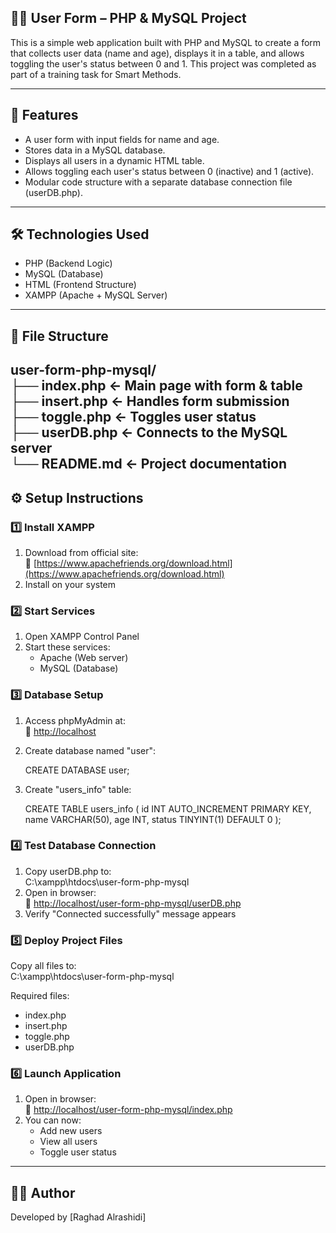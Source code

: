 ## 🧑‍💻 User Form – PHP & MySQL Project  

This is a simple web application built with PHP and MySQL to create a form that collects user data (name and age), displays it in a table, and allows toggling the user's status between 0 and 1. This project was completed as part of a training task for Smart Methods.  

---

## 🚀 Features  
- A user form with input fields for name and age.  
- Stores data in a MySQL database.  
- Displays all users in a dynamic HTML table.  
- Allows toggling each user's status between 0 (inactive) and 1 (active).  
- Modular code structure with a separate database connection file (userDB.php).  

---

## 🛠 Technologies Used  
- PHP (Backend Logic)  
- MySQL (Database)  
- HTML (Frontend Structure)  
- XAMPP (Apache + MySQL Server)  

---

## 📁 File Structure  
user-form-php-mysql/  
├── index.php        ← Main page with form & table  
├── insert.php      ← Handles form submission  
├── toggle.php      ← Toggles user status  
├── userDB.php      ← Connects to the MySQL server  
└── README.md       ← Project documentation  
---

## ⚙️ Setup Instructions  

### 1️⃣ Install XAMPP  
1. Download from official site:  
   🔗 [https://www.apachefriends.org/download.html](https://www.apachefriends.org/download.html)  
2. Install on your system  

### 2️⃣ Start Services  
1. Open XAMPP Control Panel  
2. Start these services:  
   - Apache (Web server)  
   - MySQL (Database)  

### 3️⃣ Database Setup  
1. Access phpMyAdmin at:  
   🔗 [http://localhost](http://localhost)  
2. Create database named "user":  
  
   CREATE DATABASE user;
   
3. Create "users_info" table:  
  
   CREATE TABLE users_info (
     id INT AUTO_INCREMENT PRIMARY KEY,
     name VARCHAR(50),
     age INT,
     status TINYINT(1) DEFAULT 0
   );
   
### 4️⃣ Test Database Connection  
1. Copy userDB.php to:  
   C:\xampp\htdocs\user-form-php-mysql  
2. Open in browser:  
   🔗 [http://localhost/user-form-php-mysql/userDB.php](http://localhost/user-form-php-mysql/userDB.php)  
3. Verify "Connected successfully" message appears  

### 5️⃣ Deploy Project Files  
Copy all files to:  
C:\xampp\htdocs\user-form-php-mysql  

Required files:  
- index.php  
- insert.php  
- toggle.php  
- userDB.php  

### 6️⃣ Launch Application  
1. Open in browser:  
   🔗 [http://localhost/user-form-php-mysql/index.php](http://localhost/user-form-php-mysql/index.php)  
2. You can now:  
   - Add new users  
   - View all users  
   - Toggle user status  

---

## 👩‍💻 Author  
Developed by [Raghad Alrashidi]  
